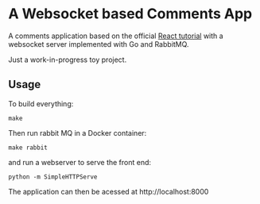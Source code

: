 A Websocket based Comments App
==============================

A comments application based on the official [React tutorial](http://facebook.github.io/react/docs/tutorial.html)
with a websocket server implemented with Go and RabbitMQ.

Just a work-in-progress toy project.

Usage
-----

To build everything:
```
make
```

Then run rabbit MQ in a Docker container:
```
make rabbit
```

and run a webserver to serve the front end:
```
python -m SimpleHTTPServe
```
The application can then be acessed at http://localhost:8000
